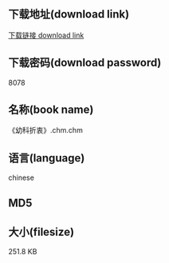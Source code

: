 ## 下载地址(download link)
[下载链接 download link](https://tutu365.netlify.app/?s=%E3%80%8A%E5%B9%BC%E7%A7%91%E6%8A%98%E8%A1%B7%E3%80%8B.chm)

## 下载密码(download password)
8078

## 名称(book name)
《幼科折衷》.chm.chm

## 语言(language)
chinese

## MD5


## 大小(filesize)
251.8 KB
